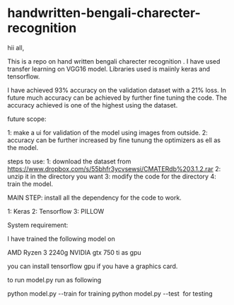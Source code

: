 # handwritten-bengali-charecter-recognition
 hii all,
 
 This is a repo on hand written bengali charecter recognition . I have used transfer learning on VGG16 model. Libraries used is maiinly keras and tensorflow.
 
 I have achieved 93% accuracy on the validation dataset with a 21% loss. In future much accuracy can be achieved by further fine tuning the code. The accuracy achieved is one of the highest using the dataset.
 
 future scope:
 
 1: make a ui for validation of the model using images from outside.
 2: accuracy can be further increased by fine tunung the optimizers as ell as the model.
 
 steps to use:
 1: download the dataset from https://www.dropbox.com/s/55bhfr3ycvsewsi/CMATERdb%203.1.2.rar
 2: unzip it in the directory you want
 3: modify the code for the directory
 4: train the model.
 
 MAIN STEP: install all the dependency for the code to work.
 
 1: Keras
 2: Tensorflow
 3: PILLOW
 
 System requirement:
 
 I have trained the following model on 
 
 AMD Ryzen 3 2240g
 NVIDIA gtx 750 ti as gpu
 
 you can install tensorflow gpu if you have a graphics card.
 
 
to run model.py run as following

python model.py --train for training
python model.py --test <image name> for testing


